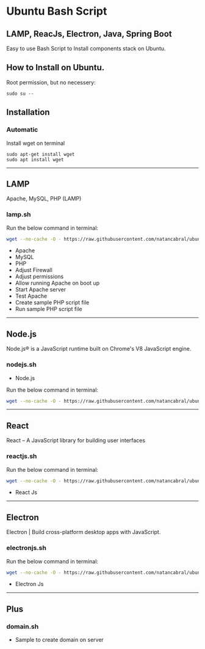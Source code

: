# Ubuntu Bash Script 
## LAMP, ReacJs, Electron, Java, Spring Boot
Easy to use Bash Script to Install components stack on Ubuntu. 

## How to Install on Ubuntu.

Root permission, but no necessery:

```
sudo su --
```

## Installation

### Automatic

Install wget on terminal

```
sudo apt-get install wget
sudo apt install wget
```

---

## LAMP
Apache, MySQL, PHP (LAMP)
### lamp.sh

Run the below command in terminal:
```bash
wget --no-cache -O - https://raw.githubusercontent.com/natancabral/ubuntu-bash-script-config/main/lamp.sh | bash
```

* Apache
* MySQL
* PHP
* Adjust Firewall
* Adjust permissions
* Allow running Apache on boot up
* Start Apache server
* Test Apache
* Create sample PHP script file
* Run sample PHP script file

---

## Node.js
Node.js® is a JavaScript runtime built on Chrome's V8 JavaScript engine.
### nodejs.sh

* Node.js

Run the below command in terminal:
```bash
wget --no-cache -O - https://raw.githubusercontent.com/natancabral/ubuntu-bash-script-config/main/nodejs.sh | bash
```

---

## React
React – A JavaScript library for building user interfaces
### reactjs.sh
Run the below command in terminal:
```bash
wget --no-cache -O - https://raw.githubusercontent.com/natancabral/ubuntu-bash-script-config/main/reactjs.sh | bash
```

* React Js

---

## Electron
Electron | Build cross-platform desktop apps with JavaScript.
### electronjs.sh
Run the below command in terminal:
```bash
wget --no-cache -O - https://raw.githubusercontent.com/natancabral/ubuntu-bash-script-config/main/electronjs.sh | bash
```

* Electron Js

---

## Plus

### domain.sh

* Sample to create domain on server



